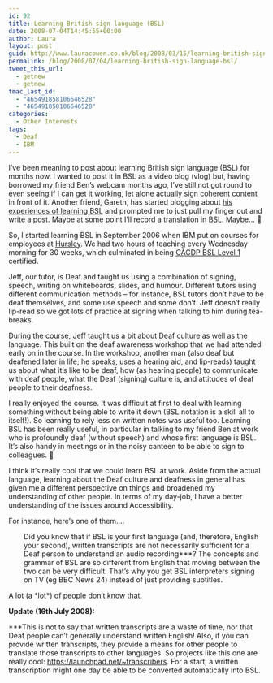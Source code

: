 ```yaml
---
id: 92
title: Learning British sign language (BSL)
date: 2008-07-04T14:45:55+00:00
author: Laura
layout: post
guid: http://www.lauracowen.co.uk/blog/2008/03/15/learning-british-sign-language-bsl/
permalink: /blog/2008/07/04/learning-british-sign-language-bsl/
tweet_this_url:
  - getnew
  - getnew
tmac_last_id:
  - "465491858106646528"
  - "465491858106646528"
categories:
  - Other Interests
tags:
  - Deaf
  - IBM
---
```

I&#8217;ve been meaning to post about learning British sign language (BSL) for months now. I wanted to post it in BSL as a video blog (vlog) but, having borrowed my friend Ben&#8217;s webcam months ago, I&#8217;ve still not got round to even seeing if I can get it working, let alone actually sign coherent content in front of it. Another friend, Gareth, has started blogging about <a title="Gareth's blog posts about BSL" href="http://blog.garethj.com/tag/bsl/" target="_blank">his experiences of learning BSL</a> and prompted me to just pull my finger out and write a post. Maybe at some point I&#8217;ll record a translation in BSL. Maybe&#8230; 🙂

So, I started learning BSL in September 2006 when IBM put on courses for employees at <a title="IBM Hursley website" href="http://www.hursley.ibm.com" target="_blank">Hursley</a>. We had two hours of teaching every Wednesday morning for 30 weeks, which culminated in being <a title="CACDP website" href="http://www.cacdp.org.uk/learners/Choose-a-Qualification/british-irish-sign-language.html" target="_blank">CACDP BSL Level 1</a> certified.

Jeff, our tutor, is Deaf and taught us using a combination of signing, speech, writing on whiteboards, slides, and humour. Different tutors using different communication methods &#8211; for instance, BSL tutors don&#8217;t have to be deaf themselves, and some use speech and some don&#8217;t. Jeff doesn&#8217;t really lip-read so we got lots of practice at signing when talking to him during tea-breaks.

During the course, Jeff taught us a bit about Deaf culture as well as the language. This built on the deaf awareness workshop that we had attended early on in the course. In the workshop, another man (also deaf but deafened later in life; he speaks, uses a hearing aid, and lip-reads) taught us about what it&#8217;s like to be deaf, how (as hearing people) to communicate with deaf people, what the Deaf (signing) culture is, and attitudes of deaf people to their deafness.

I really enjoyed the course. It was difficult at first to deal with learning something without being able to write it down (BSL notation is a skill all to itself!). So learning to rely less on written notes was useful too. Learning BSL has been really useful, in particular in talking to my friend Ben at work who is profoundly deaf (without speech) and whose first language is BSL. It&#8217;s also handy in meetings or in the noisy canteen to be able to sign to colleagues. 🙂

I think it&#8217;s really cool that we could learn BSL at work. Aside from the actual language, learning about the Deaf culture and deafness in general has given me a different perspective on things and broadened my understanding of other people. In terms of my day-job, I have a better understanding of the issues around Accessibility.

For instance, here&#8217;s one of them&#8230;.

<p style="padding-left: 30px;">
  Did you know that if BSL is your first language (and, therefore, English your second), written transcripts are not necessarily sufficient for a Deaf person to understand an audio recording***? The concepts and grammar of BSL are so different from English that moving between the two can be very difficult. That&#8217;s why you get BSL interpreters signing on TV (eg BBC News 24) instead of just providing subtitles.
</p>

A lot (a \*lot\*) of people don&#8217;t know that.

**Update (16th July 2008):**

\***This is not to say that written transcripts are a waste of time, nor that Deaf people can&#8217;t generally understand written English! Also, if you can provide written transcripts, they provide a means for other people to translate those transcripts to other languages. So projects like this one are really cool: <a title="Launchpad Trascribers project" href="https://launchpad.net/~transcribers" target="_blank">https://launchpad.net/~transcribers</a>. For a start, a written transcription might one day be able to be converted automatically into BSL.
